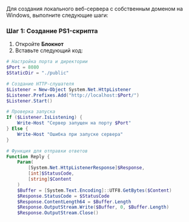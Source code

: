 Для создания локального веб-сервера с собственным доменом на Windows, выполните следующие шаги:

### Шаг 1: Создание PS1-скрипта

1. Откройте **Блокнот**
2. Вставьте следующий код:

```powershell
# Настройка порта и директории
$Port = 8080
$StaticDir = "./public"

# Создание HTTP-слушателя
$Listener = New-Object System.Net.HttpListener
$Listener.Prefixes.Add("http://localhost:$Port/")
$Listener.Start()

# Проверка запуска
If ($Listener.IsListening) {
    Write-Host "Сервер запущен на порту $Port"
} Else {
    Write-Host "Ошибка при запуске сервера"
}

# Функция для отправки ответов
Function Reply {
    Param(
        [System.Net.HttpListenerResponse]$Response,
        [int]$StatusCode,
        [string]$Content
    )
    $Buffer = [System.Text.Encoding]::UTF8.GetBytes($Content)
    $Response.StatusCode = $StatusCode
    $Response.ContentLength64 = $Buffer.Length
    $Response.OutputStream.Write($Buffer, 0, $Buffer.Length)
    $Response.OutputStream.Close()
